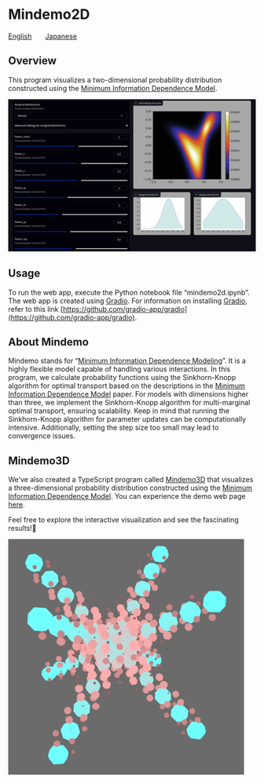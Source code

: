 # Mindemo2D

[English](README.en.md) &nbsp;&nbsp;&nbsp;&nbsp;&nbsp; [Japanese](README.jp.md)

## Overview

This program visualizes a two-dimensional probability distribution constructed using the [Minimum Information Dependence Model](https://arxiv.org/abs/2206.06792).

![example of mindemo2d](mindemo2d.jpg)

## Usage
To run the web app, execute the Python notebook file “mindemo2d.ipynb”. The web app is created using [Gradio](https://github.com/gradio-app/gradio). For information on installing [Gradio](https://github.com/gradio-app/gradio), refer to this link [https://github.com/gradio-app/gradio](https://github.com/gradio-app/gradio).

## About Mindemo
Mindemo stands for “[Minimum Information Dependence Modeling](https://github.com/kyanostat/min-info)”. It is a highly flexible model capable of handling various interactions. In this program, we calculate probability functions using the Sinkhorn-Knopp algorithm for optimal transport based on the descriptions in the [Minimum Information Dependence Model](https://arxiv.org/abs/2206.06792) paper. For models with dimensions higher than three, we implement the Sinkhorn-Knopp algorithm for multi-marginal optimal transport, ensuring scalability. Keep in mind that running the Sinkhorn-Knopp algorithm for parameter updates can be computationally intensive. Additionally, setting the step size too small may lead to convergence issues.

## Mindemo3D

We’ve also created a TypeScript program called [Mindemo3D](https://github.com/tanaken-basis/mindemo3d) that visualizes a three-dimensional probability distribution constructed using the [Minimum Information Dependence Model](https://arxiv.org/abs/2206.06792). You can experience the demo web page [here](https://tanaken-basis.github.io/mindemo3d/).

Feel free to explore the interactive visualization and see the fascinating results!🌟

![example of mindemo2d](mindemo3d_5.png)
